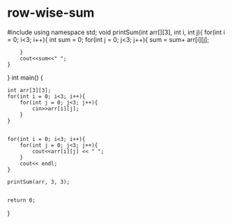# row-wise-sum
#include <iostream>
using namespace std;
void printSum(int arr[][3], int i, int j){
    for(int i = 0; i<3; i++){
        int sum = 0;
        for(int j = 0; j<3; j++){
            sum = sum+ arr[i][j];
            
        }
        cout<<sum<<" ";
    }
}
int main()
{
    
    int arr[3][3];
    for(int i = 0; i<3; i++){
        for(int j = 0; j<3; j++){
            cin>>arr[i][j];
        }
    }
    

    for(int i = 0; i<3; i++){
        for(int j = 0; j<3; j++){
            cout<<arr[i][j] << " ";
        }
        cout<< endl;
    }
    
    printSum(arr, 3, 3);
    
    
    return 0;
}
